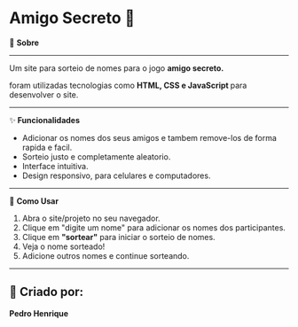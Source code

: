 <h1> Amigo Secreto 🎁 </h1>
<p>📄  <b>Sobre</b></p>
<hr>
<p> Um site para sorteio de nomes para o jogo <b> amigo secreto. </b> </p>
<p> foram utilizadas tecnologias como <b> HTML, CSS e JavaScript </b> para desenvolver o site.</p>
<hr>
<p>✨<b> Funcionalidades </b></p>
<ul>
  <li>
    Adicionar os nomes dos seus amigos e tambem remove-los de forma rapida e facil.</li>
    <li>Sorteio justo e completamente aleatorio.</li>
    <li>Interface intuitiva.</li>
    <li> Design responsivo, para celulares e computadores. </li>
  </ul>
  <hr>
  <p> 🤔 <b> Como Usar </b> </p>
  <ol>
    <li>Abra o site/projeto no seu navegador. </li>
    <li>Clique em "digite um nome" para adicionar os nomes dos participantes. </li>
    <li>Clique em <b>"sortear"</b> para iniciar o sorteio de nomes.</li>
    <li> Veja o nome sorteado!</li>
    <li>Adicione outros nomes e continue sorteando.</li>
  </ol>
  <hr>
  <h2> 🤝 <b> Criado por:</b> </h2>
  <p> <b>Pedro Henrique</b> </p>
